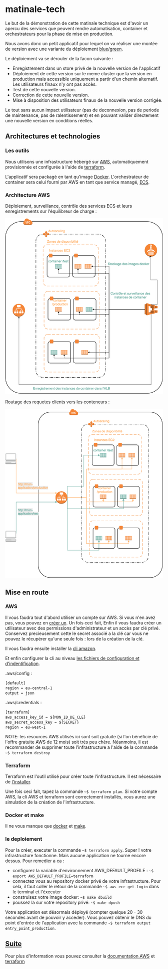 # matinale-tech

Le but de la démonstration de cette matinale technique est d'avoir un apercu des services que peuvent
rendre automatisation, container et orchestrateurs pour la phase de mise en production.

Nous avons donc un petit applicatif pour lequel on va réaliser une montée de version avec une variante du déploiement [blue/green](https://martinfowler.com/bliki/BlueGreenDeployment.html).

Le déploiement va se dérouler de la facon suivante :

- Enregistrement dans un store privé de la nouvelle version de l'applicatif
- Déploiement de cette version sur le meme cluster que la version en production mais accessible uniquement
 a partir d'un chemin alternatif. Les utilisateurs finaux n'y ont pas accès.
- Test de cette nouvelle version.
- Correction de cette nouvelle version.
- Mise à disposition des utilisateurs finaux de la nouvelle version corrigée.
  
Le tout sans aucun impact utilisateur (pas de deconnexion, pas de periode de maintenance, pas de ralentissement) et en
pouvant valider directement une nouvelle version en conditions réelles.

## Architectures et technologies

### Les outils

Nous utilisons une infrastructure hébergé sur [AWS](https://aws.amazon.com/), automatiquement provisionnée et configurée à l'aide 
de [terraform](https://www.terraform.io/).
 
L'applicatif sera packagé en tant qu'image [Docker](https://www.docker.com/). L'orchestrateur de container sera celui
 fourni par AWS en tant que service managé, [ECS](https://aws.amazon.com/fr/documentation/ecs/).

### Architecture AWS

Déploiement, surveillance, contrôle des services ECS et leurs enregistrements sur l'équilibreur de charge :

![Services ECS](img/matinale_tech_ecs_services.png)

Routage des requetes clients vers les conteneurs :

![Routing_ALB](img/matinale_tech_alb.png)

## Mise en route

### AWS
Il vous faudra tout d'abord utiliser un compte sur AWS. Si vous n'en avez pas, vous pouvez en
 [créer un](https://aws.amazon.com/free/?sc_channel=PS&sc_campaign=acquisition_FR&sc_publisher=google&sc_medium=english_cloud_computing_b&sc_content=aws_account_e&sc_detail=create%20aws%20account&sc_category=cloud_computing&sc_segment=85348026051&sc_matchtype=e&sc_country=FR&s_kwcid=AL!4422!3!85348026051!e!!g!!create%20aws%20account&ef_id=VTpYTAAABHU391SK:20170718132046:s).
Un fois ceci fait, 
Enfin il vous faudra créer un utilisateur avec des permissions d'administrateur et un accès par clé privé. Conservez precieusement cette le secret associé a la clé car vous ne pouvez le récupérer qu'une seule fois : lors de la création de la clé. 
 
Il vous faudra ensuite installer la [cli amazon](http://docs.aws.amazon.com/fr_fr/cli/latest/userguide/installing.html).
 
Et enfin configurer la cli au niveau [les fichiers de configuration et d'indentification](http://docs.aws.amazon.com/fr_fr/cli/latest/userguide/cli-chap-getting-started.html#cli-config-files).

.aws/config :
```.aws/config
[default]
region = eu-central-1
output = json
```

.aws/credentials :
```.aws/credentials
[terraform]
aws_access_key_id = ${MON_ID_DE_CLE}
aws_secret_access_key = ${SECRET}
region = eu-west-1
```

NOTE: les resources AWS utilisés ici sont soit gratuite (si l'on bénéficie de l'offre gratuite AWS de 12 mois) soit très peu chère.
Néanmoins, il est recommander de supprimer toute l'infrastructure a l'aide de la commande `~$ terraform destroy`

### Terraform
Terraform est l'outil utilisé pour créer toute l'infrastructure. Il est nécessaire de [l'installer](https://www.terraform.io/intro/getting-started/install.html).

Une fois ceci fait, tapez la commande `~$ terraform plan`. Si votre compte AWS, la cli AWS et terraform sont correctement installés, vous aurez
une simulation de la création de l'infrastructure.

### Docker et make
Il ne vous manque que [docker](https://store.docker.com/search?type=edition&offering=community) et [make](https://www.gnu.org/software/make/).
 
### le deploiement
Pour la créer, executer la commande `~$ terraform apply`.
Super ! votre infrastructure fonctionne. Mais aucune application ne tourne encore dessus.
Pour remedier a ca :
 - configurez la variable d'environnement AWS_DEFAULT_PROFILE : `~$ export AWS_DEFAULT_PROFILE=terraform`
 - connectez vous au repository docker privé de votre infrastructure. Pour cela, il faut coller le retour de la commande `~$ aws ecr get-login` dans le terminal et l'éxecuter
 - construisez votre image docker: `~$ make dbuild`
 - poussez la sur votre repository privé: `~$ make dpush`

Votre application est désormais déployé (compter quelque 20 - 30 secondes avant de pouvoir y acceder).
Vous pouvez obtenir le DNS du point d'entrée de l'application avec la commande `~$ terraform output entry_point_production`.

## [Suite](https://github.com/sogilis/matinale-tech/blob/version-2-failure/README.md)


Pour plus d'information vous pouvez consulter la [documentation AWS](https://aws.amazon.com/) et [terraform](https://www.terraform.io/docs/index.html)
